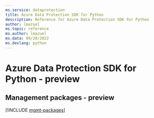 ```yaml
---
ms.service: dataprotection
title: Azure Data Protection SDK for Python
description: Reference for Azure Data Protection SDK for Python
author: lmazuel
ms.topic: reference
ms.author: lmazuel
ms.data: 09/20/2022
ms.devlang: python
---
```

# Azure Data Protection SDK for Python - preview

## Management packages - preview
[!INCLUDE [mgmt-packages](data-protection-mgmt-index.md)]